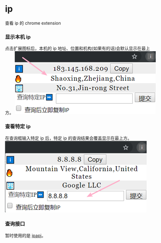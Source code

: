 # ip 
查看 ip 的 chrome extension 
### 显示本机 ip
点击扩展图标后，本机的 ip 地址、位置和机构(如果有的话)会默认显示在最上方。 
![own ip](https://github.com/moenn/ip/blob/master/imgs-for-readme/own-ip.png) 
### 查看特定 ip 
在查询框输入特定 ip 后，特定 ip 的查询结果会覆盖显示在最上方。
![specific ip](https://github.com/moenn/ip/blob/master/imgs-for-readme/specific-ip.png) 
### 查询接口 
暂时使用的是 [ipapi](https://ipapi.co/api/)。
